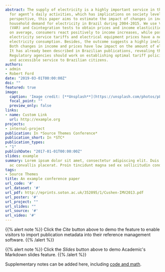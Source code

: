 ```yaml
---
abstract: The supply of electricity is a highly important service in the economy. It is a basic condition
  for agent’s daily activities, which has implications on society level of welfare. From this
  perspective, this paper aims to estimate the impact of changes in income and prices on
  household demand for electricity in Brazil during 2004-2015. We use Vectors Autoregressive
  (VAR) and Cointegration tests to obtain prices and income elasticities. The results shows that,
  on average, consumers react positively to income increases, while positive changes in
  electricity service tariffs and electrical equipment prices have a negative impact on residential
  electricity consumption. Besides, the outcome suggests a highly inelastic demand in Brazil.
  Both changes in income and prices have low impact on the amount of electricity consumption.
  It has already been described in Brazilian publications, revealing the need for sectorial policies.
  Regulatory agencies should work on establishing optimal tariff policies, aiming a more efficient
  and accessible service to Brazilian citizens.
authors:
- admin
- Robert Ford
date: "2019-03-01T00:00:00Z"
doi: ""
featured: true
image:
  caption: 'Image credit: [**Unsplash**](https://unsplash.com/photos/pLCdAaMFLTE)'
  focal_point: ""
  preview_only: false
links:
- name: Custom Link
  url: http://example.org
projects:
- internal-project
publication: In *Source Themes Conference*
publication_short: In *STC*
publication_types:
- "1"
publishDate: "2017-01-01T00:00:00Z"
slides: example
summary: Lorem ipsum dolor sit amet, consectetur adipiscing elit. Duis posuere tellus
  ac convallis placerat. Proin tincidunt magna sed ex sollicitudin condimentum.
tags:
- Source Themes
title: An example conference paper
url_code: '#'
url_dataset: '#'
url_pdf: http://eprints.soton.ac.uk/352095/1/Cushen-IMV2013.pdf
url_poster: '#'
url_project: ""
url_slides: ""
url_source: '#'
url_video: '#'
---
```


{{% alert note %}}
Click the *Cite* button above to demo the feature to enable visitors to import publication metadata into their reference management software.
{{% /alert %}}

{{% alert note %}}
Click the *Slides* button above to demo Academic's Markdown slides feature.
{{% /alert %}}

Supplementary notes can be added here, including [code and math](https://sourcethemes.com/academic/docs/writing-markdown-latex/).

